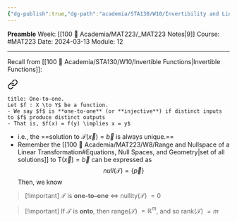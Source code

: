 ```yaml
---
{"dg-publish":true,"dg-path":"academia/STA130/W10/Invertibility and Linear Transformations.md","permalink":"/academia/sta-130/w10/invertibility-and-linear-transformations/","created":"2024-03-13T17:38:08.042-04:00","updated":"2024-03-13T17:48:08.169-04:00"}
---
```


**Preamble**
Week: [[100 📒 Academia/MAT223/_MAT223 Notes\|9]]
Course: #MAT223
Date: 2024-03-13
Module: 12

---

Recall from [[100 📒 Academia/STA130/W10/Invertible Functions\|Invertible Functions]]:

<div class="transclusion internal-embed is-loaded"><a class="markdown-embed-link" href="/academia/sta-130/w10/invertible-functions/#34e6f3" aria-label="Open link"><svg xmlns="http://www.w3.org/2000/svg" width="24" height="24" viewBox="0 0 24 24" fill="none" stroke="currentColor" stroke-width="2" stroke-linecap="round" stroke-linejoin="round" class="svg-icon lucide-link"><path d="M10 13a5 5 0 0 0 7.54.54l3-3a5 5 0 0 0-7.07-7.07l-1.72 1.71"></path><path d="M14 11a5 5 0 0 0-7.54-.54l-3 3a5 5 0 0 0 7.07 7.07l1.71-1.71"></path></svg></a><div class="markdown-embed">



```ad-def
title: One-to-one.
Let $f : X \to Y$ be a function.
- We say $f$ is **one-to-one** (or **injective**) if distinct inputs to $f$ produce distinct outputs
- That is, $f(x) = f(y) \implies x = y$

```

</div></div>


- i.e., the ==solution to $\mathcal{T}(\vec{x}) = \vec{b}$ is always unique.==
- Remember the [[100 📒 Academia/MAT223/W8/Range and Nullspace of a Linear Transformation#Equations, Null Spaces, and Geometry\|set of all solutions]] to $\text{T}(\vec{x}) = \vec{b}$ can be expressed as $$null(\mathcal{T}) = \{\vec{p}\}$$
Then, we know
> [!important] $\mathcal{T}$ is **one-to–one** $\iff$ nullity($\mathcal{T}$) $= 0$

> [!important] If $\mathcal{T}$ is **onto**, then range($\mathcal{T}$) $= \mathbb{R}^{m}$, and so rank($\mathcal{T}$) $= m$


